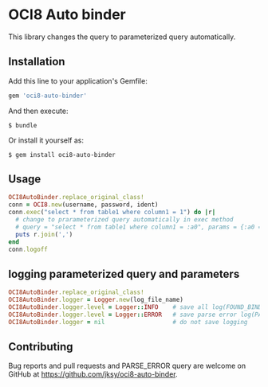 # OCI8 Auto binder

This library changes the query to parameterized query automatically.

## Installation

Add this line to your application's Gemfile:

```ruby
gem 'oci8-auto-binder'
```

And then execute:

    $ bundle

Or install it yourself as:

    $ gem install oci8-auto-binder

## Usage

```ruby
OCI8AutoBinder.replace_original_class!
conn = OCI8.new(username, password, ident)
conn.exec("select * from table1 where column1 = 1") do |r|
  # change to prarameterized query automatically in exec method
  # query = "select * from table1 where column1 = :a0", params = {:a0 => 1}
  puts r.join(',')
end
conn.logoff
```

## logging parameterized query and parameters
```ruby
OCI8AutoBinder.replace_original_class!
OCI8AutoBinder.logger = Logger.new(log_file_name)
OCI8AutoBinder.logger.level = Logger::INFO    # save all log(FOUND_BINDVARS, PARSE_ERROR, NO_PARAMS, PARSE_SUCCESS)
OCI8AutoBinder.logger.level = Logger::ERROR   # save parse error log(PARSE_ERROR)
OCI8AutoBinder.logger = nil                   # do not save logging
```


## Contributing

Bug reports and pull requests and PARSE_ERROR query are welcome on GitHub at https://github.com/jksy/oci8-auto-binder.
